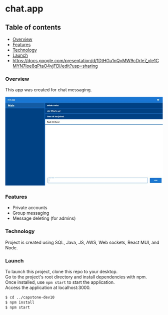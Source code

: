 # chat.app
## Table of contents
* [Overview](#overview)
* [Features](#features)
* [Technology](#technology)
* [Launch](#launch)
* https://docs.google.com/presentation/d/1DtHGu1nQyMW9cDrIe7_yIe1CMYN7Ioe8qPtaO4vjFDI/edit?usp=sharing


### Overview
This app was created for chat messaging.

![Screenshot](03b25df0-54db-46d2-a2c2-f6baeb1988e2.jpg)

### Features
* Private accounts
* Group messaging
* Message deleting (for admins)


### Technology
Project is created using SQL, Java, JS, AWS, Web sockets, React MUI, and Node.


### Launch 
To launch this project, clone this repo to your desktop.<br />
Go to the project's root directory and install dependencies with npm.<br />
Once installed, use `npm start` to start the application.<br />
Access the application at localhost:3000.<br />

```
$ cd ../capstone-dev10
$ npm install
$ npm start
```
